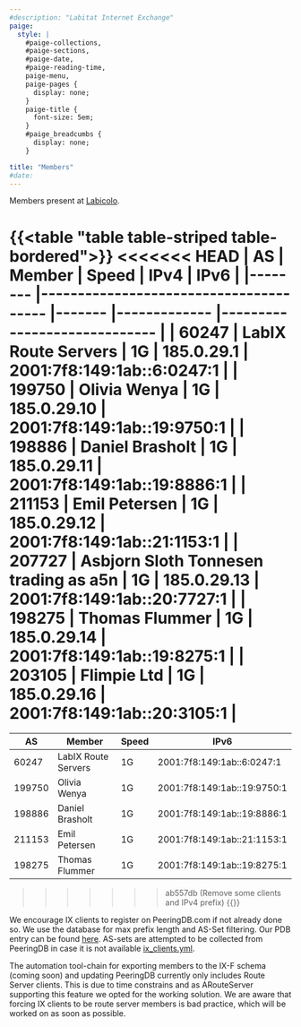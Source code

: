 ```yaml
---
#description: "Labitat Internet Exchange"
paige:
  style: |
    #paige-collections,
    #paige-sections,
    #paige-date,
    #paige-reading-time,
    paige-menu,
    paige-pages {
      display: none;
    }
    paige-title {
      font-size: 5em;
    }
    #paige_breadcumbs {
      display: none;
    }

title: "Members"
#date:
---
```



Members present at [Labicolo](https://labitat.dk/wiki/Labicolo).

{{<table "table table-striped table-bordered">}}
<<<<<<< HEAD
| AS     	| Member                                	| Speed 	| IPv4        	| IPv6                        	|
|--------	|---------------------------------------	|-------	|-------------	|-----------------------------	|
| 60247  	| LabIX Route Servers                   	| 1G    	| 185.0.29.1  	| 2001:7f8:149:1ab::6:0247:1  	|
| 199750 	| Olivia Wenya                          	| 1G    	| 185.0.29.10 	| 2001:7f8:149:1ab::19:9750:1 	|
| 198886 	| Daniel Brasholt                       	| 1G    	| 185.0.29.11 	| 2001:7f8:149:1ab::19:8886:1 	|
| 211153 	| Emil Petersen                         	| 1G    	| 185.0.29.12 	| 2001:7f8:149:1ab::21:1153:1 	|
| 207727 	| Asbjorn Sloth Tonnesen trading as a5n 	| 1G    	| 185.0.29.13 	| 2001:7f8:149:1ab::20:7727:1 	|
| 198275 	| Thomas Flummer                        	| 1G    	| 185.0.29.14 	| 2001:7f8:149:1ab::19:8275:1 	|
| 203105 	| Flimpie Ltd                           	| 1G    	| 185.0.29.16 	| 2001:7f8:149:1ab::20:3105:1 	|
=======
| AS     	| Member              	| Speed 	| IPv6                        	|
|--------	|---------------------	|-------	|-----------------------------	|
| 60247  	| LabIX Route Servers 	| 1G    	| 2001:7f8:149:1ab::6:0247:1  	|
| 199750 	| Olivia Wenya        	| 1G    	| 2001:7f8:149:1ab::19:9750:1 	|
| 198886 	| Daniel Brasholt     	| 1G    	| 2001:7f8:149:1ab::19:8886:1 	|
| 211153 	| Emil Petersen       	| 1G    	| 2001:7f8:149:1ab::21:1153:1 	|
| 198275 	| Thomas Flummer      	| 1G    	| 2001:7f8:149:1ab::19:8275:1 	|
>>>>>>> ab557db (Remove some clients and IPv4 prefix)
{{</table>}}

We encourage IX clients to register on PeeringDB.com if not already done so. We use the database for max prefix length and AS-Set filtering. Our PDB entry can be found [here](https://www.peeringdb.com/ix/4193). AS-sets are attempted to be collected from PeeringDB in case it is not available [ix_clients.yml](https://github.com/Hafpaf/labix/blob/main/ix_client.yml).

The automation tool-chain for exporting members to the IX-F schema (coming soon) and updating PeeringDB currently only includes Route Server clients. This is due to time constrains and as ARouteServer supporting this feature we opted for the working solution. We are aware that forcing IX clients to be route server members is bad practice, which will be worked on as soon as possible.
